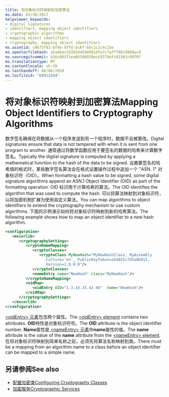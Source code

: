 ```yaml
---
title: 将对象标识符映射到加密算法
ms.date: 03/30/2017
helpviewer_keywords:
- digital signatures
- identifiers, mapping object identifiers
- cryptographic algorithms
- mapping object identifiers
- cryptography, mapping object identifiers
ms.assetid: c9673f81-bf9e-47fd-bc6f-6bc1c1c4c15e
ms.openlocfilehash: a5aebac2d392d4540581dfe7c7afff0819968ac0
ms.sourcegitcommit: b16c00371ea06398859ecd157defc81301c9070f
ms.translationtype: MT
ms.contentlocale: zh-CN
ms.lasthandoff: 06/06/2020
ms.locfileid: "69912544"
---
```

# <a name="mapping-object-identifiers-to-cryptography-algorithms"></a><span data-ttu-id="32df6-102">将对象标识符映射到加密算法</span><span class="sxs-lookup"><span data-stu-id="32df6-102">Mapping Object Identifiers to Cryptography Algorithms</span></span>
<span data-ttu-id="32df6-103">数字签名确保在将数据从一个程序发送到另一个程序时，数据不会被篡改。</span><span class="sxs-lookup"><span data-stu-id="32df6-103">Digital signatures ensure that data is not tampered with when it is sent from one program to another.</span></span> <span data-ttu-id="32df6-104">通常通过将数学函数应用于要签名的数据的哈希来计算数字签名。</span><span class="sxs-lookup"><span data-stu-id="32df6-104">Typically the digital signature is computed by applying a mathematical function to the hash of the data to be signed.</span></span> <span data-ttu-id="32df6-105">设置要签名的哈希值的格式时，某些数字签名算法会在格式设置操作过程中追加一个 "ASN. 1" 对象标识符（OID）。</span><span class="sxs-lookup"><span data-stu-id="32df6-105">When formatting a hash value to be signed, some digital signature algorithms append an ASN.1 Object Identifier (OID) as part of the formatting operation.</span></span> <span data-ttu-id="32df6-106">OID 标识用于计算哈希的算法。</span><span class="sxs-lookup"><span data-stu-id="32df6-106">The OID identifies the algorithm that was used to compute the hash.</span></span> <span data-ttu-id="32df6-107">可以将算法映射到对象标识符，以将加密机制扩展为使用自定义算法。</span><span class="sxs-lookup"><span data-stu-id="32df6-107">You can map algorithms to object identifiers to extend the cryptography mechanism to use custom algorithms.</span></span> <span data-ttu-id="32df6-108">下面的示例演示如何将对象标识符映射到新的哈希算法。</span><span class="sxs-lookup"><span data-stu-id="32df6-108">The following example shows how to map an object identifier to a new hash algorithm.</span></span>  
  
```xml  
<configuration>  
   <mscorlib>  
      <cryptographySettings>  
         <cryptoNameMapping>  
            <cryptoClasses>  
               <cryptoClass MyNewHash="MyNewHashClass, MyAssembly  
                  Culture='en', PublicKeyToken=a5d015c7d5a0b012,  
                  Version=1.0.0.0"/>  
            </cryptoClasses>  
            <nameEntry name="NewHash" class="MyNewHash"/>  
         </cryptoNameMapping>  
         <oidMap>  
            <oidEntry OID="1.3.14.33.42.46"  name="NewHash"/>  
         </oidMap>  
      </cryptographySettings>  
   </mscorlib>  
</configuration>  
```  
  
 <span data-ttu-id="32df6-109">[ \<oidEntry> 元素](./file-schema/cryptography/oidentry-element.md)包含两个属性。</span><span class="sxs-lookup"><span data-stu-id="32df6-109">The [\<oidEntry> element](./file-schema/cryptography/oidentry-element.md) contains two attributes.</span></span> <span data-ttu-id="32df6-110">**OID**特性是对象标识符号。</span><span class="sxs-lookup"><span data-stu-id="32df6-110">The **OID** attribute is the object identifier number.</span></span> <span data-ttu-id="32df6-111">**Name**属性是[ \<nameEntry> 元素](./file-schema/cryptography/nameentry-element.md)中**name**属性的值。</span><span class="sxs-lookup"><span data-stu-id="32df6-111">The **name** attribute is the value of the **name** attribute from the [\<nameEntry> element](./file-schema/cryptography/nameentry-element.md).</span></span> <span data-ttu-id="32df6-112">在将对象标识符映射到简单名称之前，必须先将算法名称映射到类。</span><span class="sxs-lookup"><span data-stu-id="32df6-112">There must be a mapping from an algorithm name to a class before an object identifier can be mapped to a simple name.</span></span>  
  
## <a name="see-also"></a><span data-ttu-id="32df6-113">另请参阅</span><span class="sxs-lookup"><span data-stu-id="32df6-113">See also</span></span>

- [<span data-ttu-id="32df6-114">配置加密类</span><span class="sxs-lookup"><span data-stu-id="32df6-114">Configuring Cryptography Classes</span></span>](configure-cryptography-classes.md)
- [<span data-ttu-id="32df6-115">加密服务</span><span class="sxs-lookup"><span data-stu-id="32df6-115">Cryptographic Services</span></span>](../../standard/security/cryptographic-services.md)
